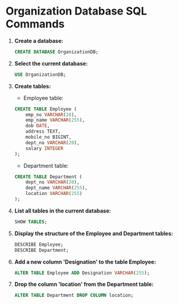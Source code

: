 # Organization Database SQL Commands

1. **Create a database:**
    ```sql
    CREATE DATABASE OrganizationDB;
    ```

2. **Select the current database:**
    ```sql
    USE OrganizationDB;
    ```

3. **Create tables:**
    - Employee table:
    ```sql
    CREATE TABLE Employee (
        emp_no VARCHAR(20),
        emp_name VARCHAR(255),
        dob DATE,
        address TEXT,
        mobile_no BIGINT,
        dept_no VARCHAR(20),
        salary INTEGER
    );
    ```
    - Department table:
    ```sql
    CREATE TABLE Department (
        dept_no VARCHAR(20),
        dept_name VARCHAR(255),
        location VARCHAR(255)
    );
    ```

4. **List all tables in the current database:**
    ```sql
    SHOW TABLES;
    ```

5. **Display the structure of the Employee and Department tables:**
    ```sql
    DESCRIBE Employee;
    DESCRIBE Department;
    ```

6. **Add a new column 'Designation' to the table Employee:**
    ```sql
    ALTER TABLE Employee ADD Designation VARCHAR(255);
    ```

7. **Drop the column 'location' from the Department table:**
    ```sql
    ALTER TABLE Department DROP COLUMN location;
    ```
